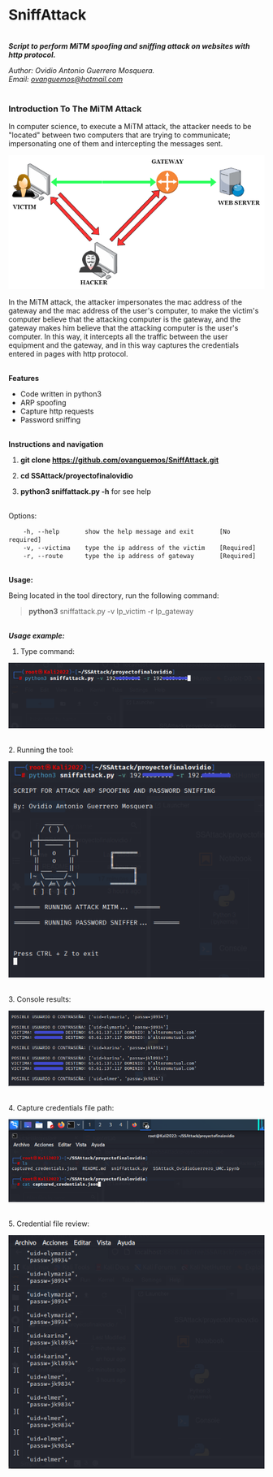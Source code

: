 # SniffAttack

<br>***Script to perform MiTM spoofing and sniffing attack on websites with http protocol.***


*Author: Ovidio Antonio Guerrero Mosquera.*
<br>*Email: <ovanguemos@hotmail.com>*<br>
<br>

### Introduction To The MiTM Attack ###
In computer science, to execute a MiTM attack, the attacker needs to be "located" between two computers that are trying to communicate; impersonating one of them and intercepting the messages sent.

![MiTM](MiTM.png)


In the MiTM attack, the attacker impersonates the mac address of the gateway and the mac address of the user's computer, to make the victim's computer believe that the attacking computer is the gateway, and the gateway makes him believe that the attacking computer is the user's computer. In this way, it intercepts all the traffic between the user equipment and the gateway, and in this way captures the credentials entered in pages with http protocol.


<br> **Features**

* Code written in python3
* ARP spoofing
* Capture http requests
* Password sniffing


<br>**Instructions and navigation**

1. **git clone https://github.com/ovanguemos/SniffAttack.git**

2. **cd SSAttack/proyectofinalovidio**

3. **python3 sniffattack.py -h**  for see help<br>

<br>Options:

        -h, --help       show the help message and exit       [No required]
        -v, --victima    type the ip address of the victim    [Required]
        -r, --route      type the ip address of gateway       [Required]


<br>**Usage:**<br>

Being located in the tool directory, run the following command:

>**python3** sniffattack.py -v Ip_victim -r Ip_gateway

<br>***Usage example:***

1. Type command:

![2](3.png)

<br>2. Running the tool:

![3](4.png)

<br>3. Console results:

![4](5.png)

<br>4. Capture credentials file path:

![5](9.png)

<br>5. Credential file review:

![6](10.png)
